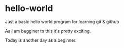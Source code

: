 # hello-world
Just a basic hello world program for learning git & github

As I am begginer to this it's pretty exciting.

Today is another day as a beginner.
